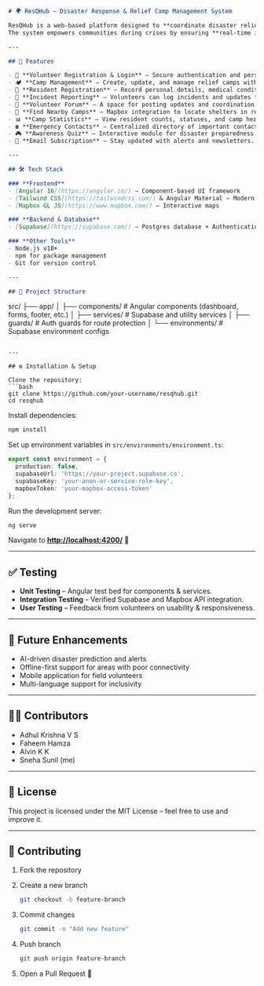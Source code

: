 
```markdown
# 🌍 ResQHub – Disaster Response & Relief Camp Management System

ResQHub is a web-based platform designed to **coordinate disaster relief efforts**, manage camp resources, and enable volunteers to collaborate seamlessly.  
The system empowers communities during crises by ensuring **real-time information flow**, efficient **resource management**, and **faster decision-making**.  

---

## 🚀 Features

- 🔐 **Volunteer Registration & Login** – Secure authentication and personalized dashboards.  
- 🏕 **Camp Management** – Create, update, and manage relief camps with resident records.  
- 👥 **Resident Registration** – Record personal details, medical conditions, and family info.  
- 📢 **Incident Reporting** – Volunteers can log incidents and updates for quick response.  
- 📂 **Volunteer Forum** – A space for posting updates and coordination.  
- 📍 **Find Nearby Camps** – Mapbox integration to locate shelters in real time.  
- 📊 **Camp Statistics** – View resident counts, statuses, and camp health data.  
- ☎️ **Emergency Contacts** – Centralized directory of important contacts.  
- 🎮 **Awareness Quiz** – Interactive module for disaster preparedness training.  
- 📧 **Email Subscription** – Stay updated with alerts and newsletters.  

---

## 🛠️ Tech Stack

### **Frontend**
- [Angular 16](https://angular.io/) – Component-based UI framework  
- [Tailwind CSS](https://tailwindcss.com/) & Angular Material – Modern styling  
- [Mapbox GL JS](https://www.mapbox.com/) – Interactive maps  

### **Backend & Database**
- [Supabase](https://supabase.com/) – Postgres database + Authentication + Edge Functions  

### **Other Tools**
- Node.js v18+  
- npm for package management  
- Git for version control  

---

## 📂 Project Structure

```

src/
├── app/
│    ├── components/       # Angular components (dashboard, forms, footer, etc.)
│    ├── services/         # Supabase and utility services
│    ├── guards/           # Auth guards for route protection
│    └── environments/     # Supabase environment configs

````

---

## ⚙️ Installation & Setup

Clone the repository:
```bash
git clone https://github.com/your-username/resqhub.git
cd resqhub
````

Install dependencies:

```bash
npm install
```

Set up environment variables in `src/environments/environment.ts`:

```ts
export const environment = {
  production: false,
  supabaseUrl: 'https://your-project.supabase.co',
  supabaseKey: 'your-anon-or-service-role-key',
  mapboxToken: 'your-mapbox-access-token'
};
```

Run the development server:

```bash
ng serve
```

Navigate to **[http://localhost:4200/](http://localhost:4200/)** 🚀

---

## ✅ Testing

* **Unit Testing** – Angular test bed for components & services.
* **Integration Testing** – Verified Supabase and Mapbox API integration.
* **User Testing** – Feedback from volunteers on usability & responsiveness.

---

## 📌 Future Enhancements

* AI-driven disaster prediction and alerts
* Offline-first support for areas with poor connectivity
* Mobile application for field volunteers
* Multi-language support for inclusivity

---

## 👩‍💻 Contributors

* Adhul Krishna V S
* Faheem Hamza
* Alvin K K
* Sneha Sunil (me)

---

## 📜 License

This project is licensed under the MIT License – feel free to use and improve it.

---

## 🤝 Contributing

1. Fork the repository
2. Create a new branch

   ```bash
   git checkout -b feature-branch
   ```
3. Commit changes

   ```bash
   git commit -m "Add new feature"
   ```
4. Push branch

   ```bash
   git push origin feature-branch
   ```
5. Open a Pull Request 🎉


